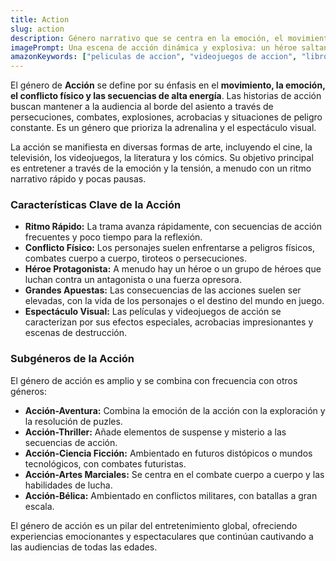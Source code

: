 ```yaml
---
title: Action
slug: action
description: Género narrativo que se centra en la emoción, el movimiento y el conflicto físico. Las historias de acción suelen presentar persecuciones, combates y explosiones, buscando mantener a la audiencia al borde del asiento.
imagePrompt: Una escena de acción dinámica y explosiva: un héroe saltando por los aires mientras dispara dos armas, con explosiones y escombros volando a su alrededor. El fondo es un paisaje urbano destruido o un entorno de combate intenso. La iluminación es dramática y resalta el movimiento.
amazonKeywords: ["peliculas de accion", "videojuegos de accion", "libros de accion", "series de accion", "aventura y accion"]
---
```


El género de **Acción** se define por su énfasis en el **movimiento, la emoción, el conflicto físico y las secuencias de alta energía**. Las historias de acción buscan mantener a la audiencia al borde del asiento a través de persecuciones, combates, explosiones, acrobacias y situaciones de peligro constante. Es un género que prioriza la adrenalina y el espectáculo visual.

La acción se manifiesta en diversas formas de arte, incluyendo el cine, la televisión, los videojuegos, la literatura y los cómics. Su objetivo principal es entretener a través de la emoción y la tensión, a menudo con un ritmo narrativo rápido y pocas pausas.

### Características Clave de la Acción

*   **Ritmo Rápido:** La trama avanza rápidamente, con secuencias de acción frecuentes y poco tiempo para la reflexión.
*   **Conflicto Físico:** Los personajes suelen enfrentarse a peligros físicos, combates cuerpo a cuerpo, tiroteos o persecuciones.
*   **Héroe Protagonista:** A menudo hay un héroe o un grupo de héroes que luchan contra un antagonista o una fuerza opresora.
*   **Grandes Apuestas:** Las consecuencias de las acciones suelen ser elevadas, con la vida de los personajes o el destino del mundo en juego.
*   **Espectáculo Visual:** Las películas y videojuegos de acción se caracterizan por sus efectos especiales, acrobacias impresionantes y escenas de destrucción.

### Subgéneros de la Acción

El género de acción es amplio y se combina con frecuencia con otros géneros:

*   **Acción-Aventura:** Combina la emoción de la acción con la exploración y la resolución de puzles.
*   **Acción-Thriller:** Añade elementos de suspense y misterio a las secuencias de acción.
*   **Acción-Ciencia Ficción:** Ambientado en futuros distópicos o mundos tecnológicos, con combates futuristas.
*   **Acción-Artes Marciales:** Se centra en el combate cuerpo a cuerpo y las habilidades de lucha.
*   **Acción-Bélica:** Ambientado en conflictos militares, con batallas a gran escala.

El género de acción es un pilar del entretenimiento global, ofreciendo experiencias emocionantes y espectaculares que continúan cautivando a las audiencias de todas las edades.
